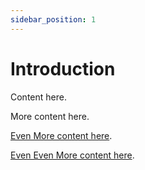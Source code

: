 ```yaml
---
sidebar_position: 1
---
```


# Introduction

Content here.

More content here.

[Even More content here](https://dtlab-labcn.org).

[Even Even More content here](https://dtlab-labcn.org).
